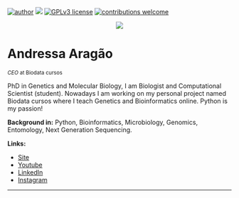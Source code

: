 [![author](https://img.shields.io/badge/author-carlosfab-red.svg)](https://www.linkedin.com/in/carlosfab) [![](https://img.shields.io/badge/python-3.7+-blue.svg)](https://www.python.org/downloads/release/python-365/) [![GPLv3 license](https://img.shields.io/badge/License-GPLv3-blue.svg)](http://perso.crans.org/besson/LICENSE.html) [![contributions welcome](https://img.shields.io/badge/contributions-welcome-brightgreen.svg?style=flat)](https://github.com/carlosfab/data_science/issues)

<p align="center">
  <img src="banner.png" >
</p>

# Andressa Aragão
<sub>*CEO* at Biodata cursos</sub>

PhD in Genetics and Molecular Biology, I am Biologist and Computational Scientist (student). Nowadays I am working on my personal project named Biodata cursos where I teach Genetics and Bioinformatics online. Python is my passion!

**Background in:** Python, Bioinformatics, Microbiology, Genomics, Entomology, Next Generation Sequencing.

**Links:**
* [Site](http://www.biodatacursos.com)
* [Youtube](https://www.youtube.com/channel/UCQG9ZtmDpnEGRj5GrMXfQHA)
* [LinkedIn](https://www.linkedin.com/in/andressa-arag%C3%A3o-a8217a214/)
* [Instagram](https://www.instagram.com/andxi)


---




